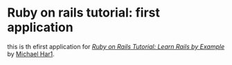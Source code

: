 # Ruby on rails tutorial: first application
this is th efirst application for 
[*Ruby on Rails Tutorial: Learn Rails by Example*](http://railstutorial.org/)
by [Michael Har1](http://michaelhart1.com).
